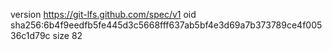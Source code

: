 version https://git-lfs.github.com/spec/v1
oid sha256:6b4f9eedfb5fe445d3c5668fff637ab5bf4e3d69a7b373789ce4f00536c1d79c
size 82
